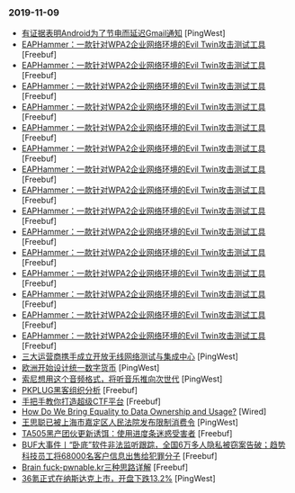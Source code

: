 ### 2019-11-09

* [有证据表明Android为了节电而延迟Gmail通知](https://www.pingwest.com/w/197415) [PingWest]
* [EAPHammer：一款针对WPA2企业网络环境的Evil Twin攻击测试工具](https://www.freebuf.com/sectool/217218.html) [Freebuf]
* [EAPHammer：一款针对WPA2企业网络环境的Evil Twin攻击测试工具](https://www.freebuf.com/sectool/217218.html) [Freebuf]
* [EAPHammer：一款针对WPA2企业网络环境的Evil Twin攻击测试工具](https://www.freebuf.com/sectool/217218.html) [Freebuf]
* [EAPHammer：一款针对WPA2企业网络环境的Evil Twin攻击测试工具](https://www.freebuf.com/sectool/217218.html) [Freebuf]
* [EAPHammer：一款针对WPA2企业网络环境的Evil Twin攻击测试工具](https://www.freebuf.com/sectool/217218.html) [Freebuf]
* [EAPHammer：一款针对WPA2企业网络环境的Evil Twin攻击测试工具](https://www.freebuf.com/sectool/217218.html) [Freebuf]
* [EAPHammer：一款针对WPA2企业网络环境的Evil Twin攻击测试工具](https://www.freebuf.com/sectool/217218.html) [Freebuf]
* [EAPHammer：一款针对WPA2企业网络环境的Evil Twin攻击测试工具](https://www.freebuf.com/sectool/217218.html) [Freebuf]
* [EAPHammer：一款针对WPA2企业网络环境的Evil Twin攻击测试工具](https://www.freebuf.com/sectool/217218.html) [Freebuf]
* [EAPHammer：一款针对WPA2企业网络环境的Evil Twin攻击测试工具](https://www.freebuf.com/sectool/217218.html) [Freebuf]
* [EAPHammer：一款针对WPA2企业网络环境的Evil Twin攻击测试工具](https://www.freebuf.com/sectool/217218.html) [Freebuf]
* [EAPHammer：一款针对WPA2企业网络环境的Evil Twin攻击测试工具](https://www.freebuf.com/sectool/217218.html) [Freebuf]
* [EAPHammer：一款针对WPA2企业网络环境的Evil Twin攻击测试工具](https://www.freebuf.com/sectool/217218.html) [Freebuf]
* [EAPHammer：一款针对WPA2企业网络环境的Evil Twin攻击测试工具](https://www.freebuf.com/sectool/217218.html) [Freebuf]
* [EAPHammer：一款针对WPA2企业网络环境的Evil Twin攻击测试工具](https://www.freebuf.com/sectool/217218.html) [Freebuf]
* [三大运营商携手成立开放无线网络测试与集成中心](https://www.pingwest.com/w/197413) [PingWest]
* [欧洲开始设计统一数字货币](https://www.pingwest.com/w/197412) [PingWest]
* [索尼想用这个音频格式，将听音乐推向次世代](https://www.pingwest.com/a/196010) [PingWest]
* [PKPLUG黑客组织分析](https://www.freebuf.com/articles/network/215892.html) [Freebuf]
* [手把手教你打造超级CTF平台](https://www.freebuf.com/sectool/219255.html) [Freebuf]
* [How Do We Bring Equality to Data Ownership and Usage?](https://www.wired.com/story/laura-boykin-malkia-devich-cyril-data-privacy-wired25) [Wired]
* [王思聪已被上海市嘉定区人民法院发布限制消费令](https://www.pingwest.com/w/197404) [PingWest]
* [TA505黑产团伙更新诱饵：使用进度条迷惑受害者](https://www.freebuf.com/articles/system/217908.html) [Freebuf]
* [BUF大事件丨“卧底”软件非法监听跟踪，全国6万多人隐私被窃案告破；趋势科技员工将68000名客户信息出售给犯罪分子](https://www.freebuf.com/news/219421.html) [Freebuf]
* [Brain fuck-pwnable.kr三种思路详解](https://www.freebuf.com/vuls/216749.html) [Freebuf]
* [36氪正式在纳斯达克上市，开盘下跌13.2%](https://www.pingwest.com/w/197383) [PingWest]
